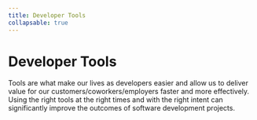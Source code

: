 ```yaml
---
title: Developer Tools
collapsable: true
---
```


# Developer Tools

Tools are what make our lives as developers easier and allow us to deliver value for our customers/coworkers/employers faster and more effectively. Using the right tools at the right times and with the right intent can significantly improve the outcomes of software development projects.